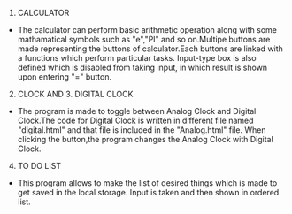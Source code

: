 1. CALCULATOR
  - The calculator can perform basic arithmetic operation along with some mathamatical symbols such as "e","PI" and so on.Multipe buttons are made representing the buttons of calculator.Each buttons are linked with a functions which perform particular tasks. Input-type box is also defined which is disabled from taking input, in which result is shown upon entering "=" button.

2. CLOCK AND 3. DIGITAL CLOCK
  - The program is made to toggle between Analog Clock and Digital Clock.The code for Digital Clock is written in different file named "digital.html" and that file is included in the "Analog.html" file. When clicking the button,the program changes the Analog Clock with Digital Clock.

4. TO DO LIST 
  - This program allows to make the list of desired things which is made to get saved in the local storage. Input is taken and then shown in ordered list.

